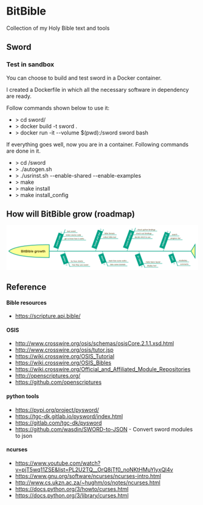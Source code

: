 # BitBible
Collection of my Holy Bible text and tools

## Sword
### Test in sandbox
You can choose to build and test sword in a Docker container. 

I created a Dockerfile in which all the necessary software in dependency are ready.

Follow commands shown below to use it:

* \> cd sword/
* \> docker build -t sword .
* \> docker run -it --volume $(pwd):/sword sword bash

If everything goes well, now you are in a container. Following commands are done in it.

* \> cd /sword
* \> ./autogen.sh 
* \> ./usrinst.sh --enable-shared --enable-examples 
* \> make 
* \> make install 
* \> make install_config

## How will BitBible grow (roadmap)
![](https://raw.githubusercontent.com/michael2012z/BitBible/master/img/BitBible_growth.png)

## Reference
#### Bible resources
- https://scripture.api.bible/
#### OSIS
- http://www.crosswire.org/osis/schemas/osisCore.2.1.1.xsd.html
- http://www.crosswire.org/osis/tutor.jsp
- https://wiki.crosswire.org/OSIS_Tutorial
- https://wiki.crosswire.org/OSIS_Bibles
- https://wiki.crosswire.org/Official_and_Affiliated_Module_Repositories
- http://openscriptures.org/
- https://github.com/openscriptures
#### python tools
- https://pypi.org/project/pysword/
- https://tgc-dk.gitlab.io/pysword/index.html
- https://gitlab.com/tgc-dk/pysword
- https://github.com/wasdin/SWORD-to-JSON - Convert sword modules to json
#### ncurses
- https://www.youtube.com/watch?v=pjT5wq11ZSE&list=PL2U2TQ__OrQ8jTf0_noNKtHMuYlyxQl4v
- https://www.gnu.org/software/ncurses/ncurses-intro.html
- http://www.cs.ukzn.ac.za/~hughm/os/notes/ncurses.html
- https://docs.python.org/3/howto/curses.html
- https://docs.python.org/3/library/curses.html

